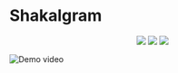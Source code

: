 # Shakalgram

<p align="center">
  
<img src="https://img.shields.io/badge/Android-X-green">
<img src="https://img.shields.io/badge/Flickr-image-blue" >
<img src="https://img.shields.io/badge/architect-mvp-yellowgreen">
</p>

![Demo video](Demo/gif1.gif)

